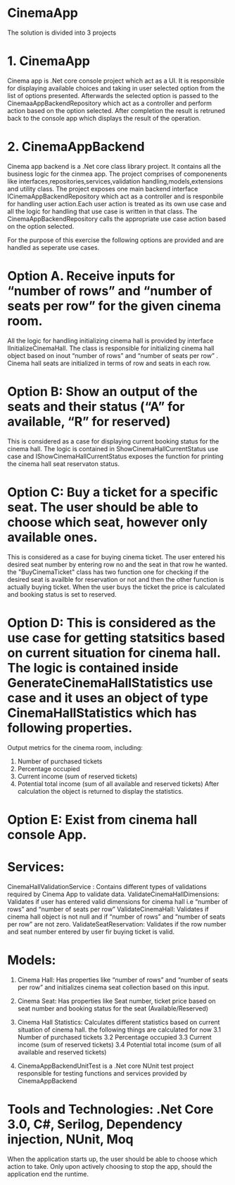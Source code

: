 # CinemaApp

The solution is divided into 3 projects

# 1. CinemaApp 
Cinema app is .Net core console project which act as a UI. It is responsible for displaying available choices and taking in user selected option from the list of options presented. Afterwards the selected option is passed to the CinemaaAppBackendRepository which act as a controller and perform action based on the option selected. After completion the result is retruned back to the console app which displays the result of the operation.

# 2. CinemaAppBackend 
Cinema app backend is a .Net core class library project. It contains all the business logic for the cinmea app. The project comprises of componenents like 
interfaces,repositories,services,validation handling,models,extensions and utility class. 
The project exposes one main backend interface ICinemaAppBackendRepository which act as a controller and is responbile for handling user action.Each user action is treated as its own use case and all the logic for handling that use case is written in that class. The CinemaAppBackendRepository calls the appropriate use case action based on the option selected.

For the purpose of this exercise the following options are provided and are handled as seperate use cases.

# Option A. Receive inputs for “number of rows” and “number of seats per row” for the given cinema room. 
All the logic for handling initializing cinema hall is provided by interface IInitializeCinemaHall. The class is responsible for initializing cinema hall object based on inout “number of rows” and “number of seats per row” . Cinema hall seats are initialized in terms of row and seats in each row.

# Option B: Show an output of the seats and their status (“A” for available, “R” for reserved)
This is considered as a case for displaying current booking status for the cinema hall. The logic is contained in ShowCinemaHallCurrentStatus use case and IShowCinemaHallCurrentStatus exposes the function for printing the cinema hall seat reservaton status.

# Option C: Buy a ticket for a specific seat. The user should be able to choose which seat, however only available ones.
This is considered as a case for buying cinema ticket. The user entered his desired seat number by entering row no and the seat in that row he wanted. the "BuyCinemaTicket" class has two function one for checking if the desired seat is availble for reservation or not and then the other function is actually buying ticket. When the user buys the ticket the price is calculated and booking status is set to reserved.

# Option D: This is considered as the use case for getting statsitics based on current situation for cinema hall. The logic is contained inside GenerateCinemaHallStatistics use case and it uses an object of type CinemaHallStatistics which has following properties.
Output metrics for the cinema room, including:
1. Number of purchased tickets
2. Percentage occupied
3. Current income (sum of reserved tickets)
4. Potential total income (sum of all available and reserved tickets)
After calculation the object is returned to display the statistics.

# Option E: Exist from cinema hall console App.

# Services:
CinemaHallValidationService : Contains different types of validations required by Cinema App to validate data.
ValidateCinemaHallDimensions: Validates if user has entered valid dimensions for cinema hall i.e “number of rows” and “number of seats per row”
ValidateCinemaHall: Validates if cinema hall object is not null and if “number of rows” and “number of seats per row” are not zero.
ValidateSeatReservation: Validates if the row number and seat number entered by user fir buying ticket is valid.

# Models:
1. Cinema Hall: Has properties like “number of rows” and “number of seats per row” and initializes cinema seat collection based on this input.
2. Cinema Seat: Has properties like Seat number, ticket price based on seat number and booking status for the seat (Available/Reserved)
3. Cinema Hall Statistics: Calculates different statistics based on current situation of cinema hall. the following things are calculated for now
   3.1 Number of purchased tickets
   3.2 Percentage occupied
   3.3 Current income (sum of reserved tickets)
   3.4 Potential total income (sum of all available and reserved tickets)

3. CinemaAppBackendUnitTest is a .Net core NUnit test project responsible for testing functions and services provided by CinemaAppBackend

# Tools and Technologies: .Net Core 3.0, C#, Serilog, Dependency injection, NUnit, Moq 

When the application starts up, the user should be able to choose which action to take. Only upon actively choosing to stop the app, should the application end the runtime.
